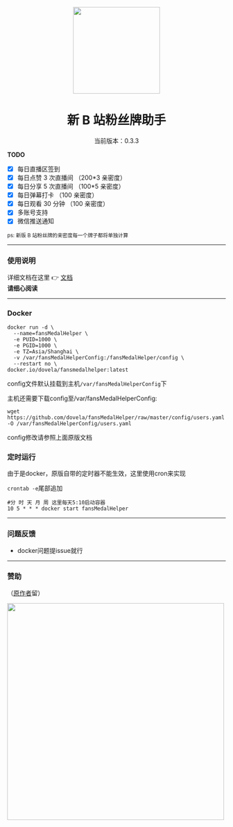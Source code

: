 <p align="center">
  <img src="https://s1.ax1x.com/2022/05/24/XPx1tx.png" width="200" height="200" alt="">
</p>
<div align="center">
<h1> 新 B 站粉丝牌助手
</h1>
<p>当前版本：0.3.3</p>

 </div>

**TODO**

-   [x] 每日直播区签到
-   [x] 每日点赞 3 次直播间 （200\*3 亲密度）
-   [x] 每日分享 5 次直播间 （100\*5 亲密度）
-   [x] 每日弹幕打卡 （100 亲密度）
-   [x] 每日观看 30 分钟 （100 亲密度）
-   [x] 多账号支持
-   [x] 微信推送通知

<small>ps: 新版 B 站粉丝牌的亲密度每一个牌子都将单独计算  </small>

---

### 使用说明  

详细文档在这里 👉 [文档](https://xiaomiku01.github.io/fansMedalHelperVersion/)  
**请细心阅读**

---

### Docker

```
docker run -d \
  --name=fansMedalHelper \
  -e PUID=1000 \
  -e PGID=1000 \
  -e TZ=Asia/Shanghai \
  -v /var/fansMedalHelperConfig:/fansMedalHelper/config \
  --restart no \
docker.io/dovela/fansmedalhelper:latest
```

config文件默认挂载到主机`/var/fansMedalHelperConfig`下

主机还需要下载config至/var/fansMedalHelperConfig:

`wget https://github.com/dovela/fansMedalHelper/raw/master/config/users.yaml -O /var/fansMedalHelperConfig/users.yaml`

config修改请参照上面原版文档

### 定时运行
由于是docker，原版自带的定时器不能生效，这里使用cron来实现

`crontab -e`尾部追加

```shell
#分 时 天 月 周 这里每天5:10启动容器
10 5 * * * docker start fansMedalHelper 
```

---

### 问题反馈  
- docker问题提issue就行

---
### 赞助
（[原作者](https://github.com/XiaoMiku01)留）

<img src="http://i0.hdslb.com/bfs/album/c267037c9513b8e44bc6ec95dbf772ff0439dce6.jpg" width="500" />
